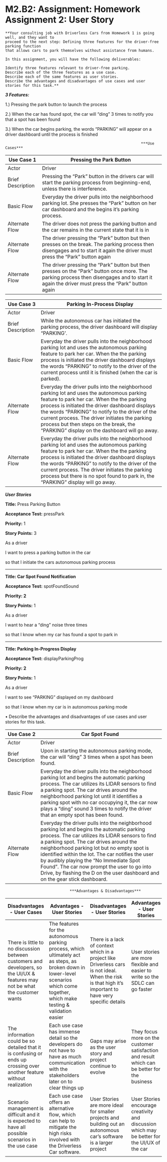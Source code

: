 # M2.B2: Assignment: Homework Assignment 2: User Story

```
**Your consulting job with Driverless Cars from Homework 1 is going well, and they want to
proceed to the next step: Defining three features for the driver-free parking function 
that allows cars to park themselves without assistance from humans.

In this assignment, you will have the following deliverables:

Identify three features relevant to driver-free parking.
Describe each of the three features as a use case.
Describe each of the same features as user stories.
Describe the advantages and disadvantages of use cases and user stories for this task.**
```

***3 Features:***

1.) Pressing the park button to launch the process

2.) When the car has found spot, the car will “ding” 3 times to notify you that a spot has been found

3.) When the car begins parking, the words “PARKING” will appear on a driver dashboard until the process is finished

                                                                 ***Use Cases***

| Use Case 1 | Pressing the Park Button |
| --- | --- |
| Actor | Driver |
| Brief Description | Pressing the “Park” button in the drivers car will start the parking process from beginning-end, unless there is interference.  |
| Basic Flow | Everyday the driver pulls into the neighborhood parking lot. She presses the “Park” button on her car dashboard and the begins it’s parking process. |
| Alternate Flow | The driver does not press the parking button and the car remains in the current state that it is in |
| Alternate Flow | The driver pressing the “Park” button but then presses on the break. The parking process then disengages and to start it again the driver must press the “Park” button again |
| Alternate Flow | The driver pressing the “Park” button but then presses on the “Park” button once more. The parking process then disengages and to start it again the driver must press the “Park” button again |

| Use Case 3 | Parking In-Process Display |
| --- | --- |
| Actor | Driver |
| Brief Description | While the autonomous car has initiated the parking process, the driver dashboard will display “PARKING’. |
| Basic Flow | Everyday the driver pulls into the neighborhood parking lot and uses the autonomous parking feature to park her car. When the the parking process is initiated the driver dashboard displays the words “PARKING” to notify to the driver of the current process until it is finished (when the car is parked). |
| Alternate Flow | Everyday the driver pulls into the neighborhood parking lot and uses the autonomous parking feature to park her car. When the the parking process is initiated the driver dashboard displays the words “PARKING” to notify to the driver of the current process. The driver initiates the parking process but then steps on the break, the “PARKING” display on the dashboard will go away. |
| Alternate Flow | Everyday the driver pulls into the neighborhood parking lot and uses the autonomous parking feature to park her car. When the the parking process is initiated the driver dashboard displays the words “PARKING” to notify to the driver of the current process. The driver initiates the parking process but there is no spot found to park in, the “PARKING” display will go away. |

***User Stories***

**Title:** Press Parking Button

**Acceptance Test:** pressPark

**Priority:** 1

**Story Points:** 3

As a driver

I want to press a parking button in the car

so that I initiate the cars autonomous parking process

---

**Title: Car Spot Found Notification**

**Acceptance Test:** spotFoundSound

**Priority: 2**

**Story Points:** 1

As a driver

I want to hear a “ding” noise three times

so that I know when my car has found a spot to park in

---

**Title: Parking In-Progress Display**

**Acceptance Test:** displayParkingProg

**Priority: 2**

**Story Points:** 1

As a driver

I want to see “PARKING” displayed on my dashboard

so that I know when my car is in autonomous parking mode

• Describe the advantages and disadvantages of use cases and user stories for this task.

| Use Case 2 | Car Spot Found |
| --- | --- |
| Actor | Driver |
| Brief Description | Upon in starting the autonomous parking mode, the car will “ding” 3 times when a spot has been found. |
| Basic Flow | Everyday the driver pulls into the neighborhood parking lot and begins the automatic parking process.  The car utilizes its LIDAR sensors to find a parking spot. The car  drives around the neighborhood parking lot until it identifies a parking spot with no car occupying it, the car now plays a “ding” sound 3 times to notify the driver that an empty spot has been found. |
| Alternate Flow | Everyday the driver pulls into the neighborhood parking lot and begins the automatic parking process.  The car utilizes its LIDAR sensors to find a parking spot. The car  drives around the neighborhood parking lot but no empty spot is identified within the lot. The car notifies the user by audibly playing the “No Immediate Spot Found”. The car now prompt the user to go into Drive, by flashing the D on the user dashboard and on the gear stick dashboard. |

                                 ***Advantages & Disadvantages*** 

| Disadvantages - User Cases | Advantages - User Stories | Disadvantages - User Stories | Advantages - User Stories |
| --- | --- | --- | --- |
| There is little to no discussion between customers and developers, so the UI/UX & features may not be what the customer wants | The features for the autonomous parking process, which ultimately act as steps, as broken down in lower-level scenarios which come together, which make testing & validation easier | There is a lack of context which in a project like Driverless cars is not ideal. When the risk is that high it’s important to have very specific details | User stories are more flexible and easier to write so the SDLC can go faster |
| The information could be so detailed that it is confusing or ends up crossing over another feature without realization | Each use case has immense detail so the developers do not have to have as much communication with the stakeholders later on to clear things up | Gaps may arise as the user story and project continue to evolve | They focus more on the customer satisfaction and result which can be better for the business |
| Scenario management is difficult and it is expected to have all possible scenarios in the use case | Each use case offers an alternative flow, which can help to mitigate the high risks involved with the Driverless Car software. | User Stories are more ideal for smaller projects and building out an autonomous car’s software is a larger project | User Stories encourage creativity and discussion which may be better for the UI/UX of the car |